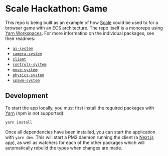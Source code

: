 # Scale Hackathon: Game

This repo is being built as an example of how [Scale](https://scale.sh) could be used to for a browser game with an ECS architecture. The repo itself is a monorepo using [Yarn Workspaces](https://yarnpkg.com/features/workspaces). For more informatino on the individual packages, see their readmes:

* [`ai-system`](/packages/ai-system/README.md)
* [`camera-system`](/packages/camera-system/README.md)
* [`client`](/packages/client/README.md)
* [`controls-system`](/packages/controls-system/README.md)
* [`move-system`](/packages/move-system/README.md)
* [`physics-system`](/packages/physics-system/README.md)
* [`spawn-system`](/packages/spawn-system/README.md)

## Development

To start the app locally, you must first install the required packages with [Yarn][yarn] (npm is not supported):

```sh
yarn install
```

Once all dependencies have been installed, you can start the application with `yarn dev`. This will start a PM2 daemon running the client (a [Next.js][next.js] app), as well as watchers for each of the other packages which will automatically rebuild the types when changes are made.





[Next.js]: [https://nextjs.org/]
[yarn]: https://yarnpkg.com/
